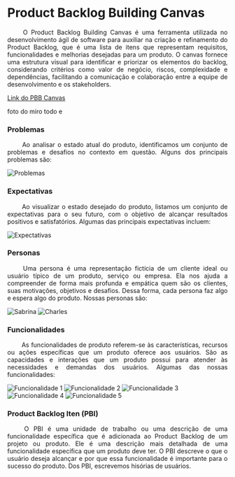 # Product Backlog Building Canvas

<p align="justify"> &emsp;&emsp;
O Product Backlog Building Canvas é uma ferramenta utilizada no desenvolvimento ágil de software para auxiliar na criação e refinamento do Product Backlog, que é uma lista de itens que representam requisitos, funcionalidades e melhorias desejadas para um produto. O canvas fornece uma estrutura visual para identificar e priorizar os elementos do backlog, considerando critérios como valor de negócio, riscos, complexidade e dependências, facilitando a comunicação e colaboração entre a equipe de desenvolvimento e os stakeholders.



<a href="https://app.mural.co/invitation/mural/charlesserafimmorais8192/1685913080687?sender=uf6ab60b0f576c6cf0a879828&key=4a0d91ee-5e02-4443-aba7-96d2aaefca59">Link do PBB Canvas</a>

foto do miro todo e 

### Problemas
<p align="justify"> &emsp;&emsp;
Ao analisar o estado atual do produto, identificamos um conjunto de problemas e desafios no contexto em questão. Alguns dos principais problemas são:

![Problemas](../../assets/images/PBB/problemas.png)

### Expectativas
<p align="justify"> &emsp;&emsp;
Ao visualizar o estado desejado do produto, listamos um conjunto de expectativas para o seu futuro, com o objetivo de alcançar resultados positivos e satisfatórios. Algumas das principais expectativas incluem:

![Expectativas](../../assets/images/PBB/expectativas.png)

### Personas
<p align="justify"> &emsp;&emsp;
Uma persona é uma representação fictícia de um cliente ideal ou usuário típico de um produto, serviço ou empresa. Ela nos ajuda a compreender de forma mais profunda e empática quem são os clientes, suas motivações, objetivos e desafios. Dessa forma, cada persona faz algo e espera algo do produto. Nossas personas são:

![Sabrina](../../assets/images/PBB/sabrina.png)
![Charles](../../assets/images/PBB/charles.png)

### Funcionalidades
<p align="justify"> &emsp;&emsp;
As funcionalidades de produto referem-se às características, recursos ou ações específicas que um produto oferece aos usuários. São as capacidades e interações que um produto possui para atender às necessidades e demandas dos usuários. Algumas das nossas funcionalidades:

![Funcionalidade 1](../../assets/images/PBB/fun1.png)
![Funcionalidade 2](../../assets/images/PBB/fun2.png)
![Funcionalidade 3](../../assets/images/PBB/fun3.png)
![Funcionalidade 4](../../assets/images/PBB/fun4.png)
![Funcionalidade 5](../../assets/images/PBB/fun5.png)

### Product Backlog Iten (PBI)
<p align="justify"> &emsp;&emsp;
O PBI é uma unidade de trabalho ou uma descrição de uma funcionalidade específica que é adicionada ao Product Backlog de um projeto ou produto. Ele é uma descrição mais detalhada de uma funcionalidade específica que um produto deve ter. O PBI descreve o que o usuário deseja alcançar e por que essa funcionalidade é importante para o sucesso do produto. Dos PBI, escrevemos hisórias de usuários.

